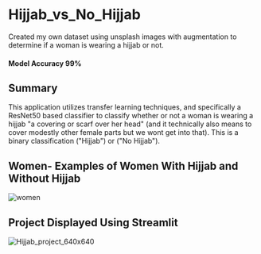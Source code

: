 # Hijjab_vs_No_Hijjab

Created my own dataset using unsplash images with augmentation to determine if a woman is wearing a hijjab or not. 
#### Model Accuracy 99% 

## Summary
This application utilizes transfer learning techniques, and specifically a ResNet50 based classifier to classify whether or not a woman is wearing a hijjab "a covering or scarf over her head" (and it technically also means to cover modestly other female parts but we wont get into that). This is a binary classification ("Hijjab") or ("No Hijjab").

## Women- Examples of Women With Hijjab and Without Hijjab

![women](https://user-images.githubusercontent.com/49293572/155366399-e29721ac-d929-4694-9da8-7c775a49123f.GIF)





## Project Displayed Using Streamlit

![Hijjab_project_640x640](https://user-images.githubusercontent.com/49293572/155360593-bdab8555-3763-41f6-b43f-0db276e8535b.gif)

